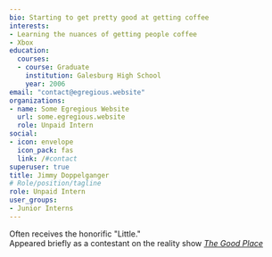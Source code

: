 ```yaml
---
bio: Starting to get pretty good at getting coffee
interests:
- Learning the nuances of getting people coffee
- Xbox
education:
  courses:
  - course: Graduate
    institution: Galesburg High School
    year: 2006
email: "contact@egregious.website"
organizations:
- name: Some Egregious Website
  url: some.egregious.website
  role: Unpaid Intern
social:
- icon: envelope
  icon_pack: fas
  link: /#contact
superuser: true
title: Jimmy Doppelganger
# Role/position/tagline
role: Unpaid Intern
user_groups:
- Junior Interns
---
```


Often receives the honorific "Little." <br>
Appeared briefly as a contestant on the reality show *[The Good Place](https://www.imdb.com/title/tt5881470/fullcredits?ref_=tt_ql_1)*

